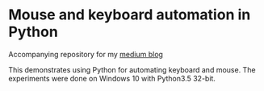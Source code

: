 # Mouse and keyboard automation in Python

Accompanying repository for my [medium blog](https://medium.com/@ankushc)

This demonstrates using Python for automating keyboard and mouse. The experiments were done on Windows 10 with Python3.5 32-bit.
